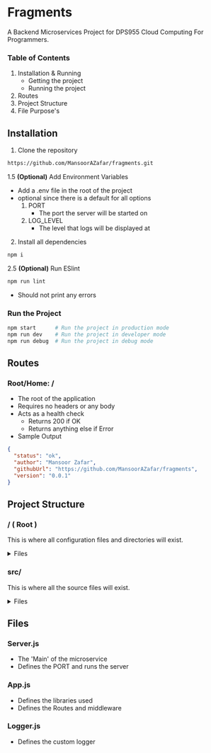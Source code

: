# Fragments

A Backend Microservices Project for DPS955 Cloud Computing For Programmers.

### Table of Contents

1. Installation & Running
   - Getting the project
   - Running the project
2. Routes
3. Project Structure
4. File Purpose's

## Installation

1. Clone the repository

```bash
https://github.com/MansoorAZafar/fragments.git
```


1.5 **(Optional)** Add Environment Variables
- Add a .env file in the root of the project
- optional since there is a default for all options 
   1. PORT
      - The port the server will be started on
   2. LOG_LEVEL
      - The level that logs will be displayed at


2. Install all dependencies

```bash
npm i
```


2.5 **(Optional)** Run ESlint

```bash
npm run lint
```

- Should not print any errors

### Run the Project
```bash
npm start      # Run the project in production mode
npm run dev    # Run the project in developer mode
npm run debug  # Run the project in debug mode
```

## Routes

### Root/Home: /

- The root of the application
- Requires no headers or any body
- Acts as a health check
  - Returns 200 if OK
  - Returns anything else if Error
- Sample Output

```json
{
  "status": "ok",
  "author": "Mansoor Zafar",
  "githubUrl": "https://github.com/MansoorAZafar/fragments",
  "version": "0.0.1"
}
```

## Project Structure

### / ( Root )

This is where all configuration files and directories will exist.

<details>
<summary>Files</summary>
<ul>
    <li>package.json</li>
    <li>package-lock.json</li>
    <li>eslint.config.mjs</li>
    <li>.prettierrc</li>
    <li>.gitignore</li>
    <li>.vscode/</li>
    <li>src/</li>
</ul>
</details>

### src/

This is where all the source files will exist.

<details>
<summary>Files</summary>
<ul>
    <li>app.js</li>
    <li>configuration.js</li>
    <li>logger.js</li>
    <li>server.js</li>
</ul>
</details>

## Files

### Server.js

- The 'Main' of the microservice
- Defines the PORT and runs the server

### App.js

- Defines the libraries used
- Defines the Routes and middleware

### Logger.js

- Defines the custom logger
